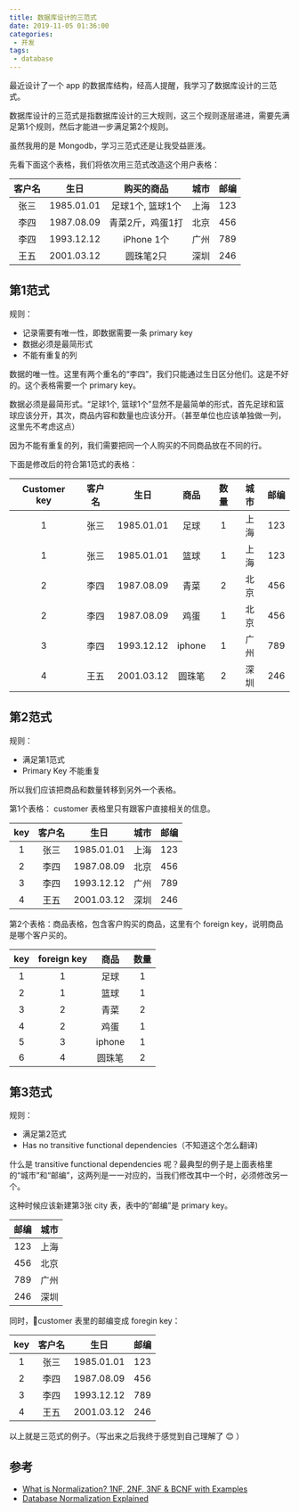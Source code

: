 ```yaml
---
title: 数据库设计的三范式
date: 2019-11-05 01:36:00
categories:
 - 开发
tags:
 - database
---
```


最近设计了一个 app 的数据库结构，经高人提醒，我学习了数据库设计的三范式。

数据库设计的三范式是指数据库设计的三大规则，这三个规则逐层递进，需要先满足第1个规则，然后才能进一步满足第2个规则。

虽然我用的是 Mongodb，学习三范式还是让我受益匪浅。

<!-- more -->

先看下面这个表格，我们将依次用三范式改造这个用户表格：

| 客户名 |    生日    |    购买的商品    | 城市      | 邮编 |
|:------:|:----------:|:----------------:|:-------:|:-------:|
|  张三  | 1985.01.01 | 足球1个, 篮球1个 |    上海   |  123 |
|  李四  | 1987.08.09 | 青菜2斤，鸡蛋1打 |    北京    |  456  |
|  李四  | 1993.12.12 |    iPhone 1个    |    广州   | 789 |
|  王五  | 2001.03.12 |     圆珠笔2只    |    深圳   |  246 |

## 第1范式

规则：
- 记录需要有唯一性，即数据需要一条 primary key
- 数据必须是最简形式
- 不能有重复的列

数据的唯一性。这里有两个重名的“李四”，我们只能通过生日区分他们。这是不好的。这个表格需要一个 primary key。

数据必须是最简形式。“足球1个, 篮球1个”显然不是最简单的形式，首先足球和篮球应该分开，其次，商品内容和数量也应该分开。（甚至单位也应该单独做一列，这里先不考虑这点）

因为不能有重复的列，我们需要把同一个人购买的不同商品放在不同的行。

下面是修改后的符合第1范式的表格：

| Customer key | 客户名 |    生日    |  商品  | 数量 | 城市 | 邮编 |
|:---:|:------:|:----------:|:------:|:----:|:-------:|:-------:|
|  1  |  张三  | 1985.01.01 |  足球  |   1  |    上海   | 123  |
|  1  |  张三  | 1985.01.01 |  篮球  |   1  |    上海  |  123  |
|  2  |  李四  | 1987.08.09 |  青菜  |   2  |    北京   |  456  |
|  2  |  李四  | 1987.08.09 |  鸡蛋  |   1  |    北京   | 456  |
|  3  |  李四  | 1993.12.12 | iphone |   1  |    广州   |  789  |
|  4  |  王五  | 2001.03.12 | 圆珠笔 |   2  |    深圳    |  246 |

## 第2范式

规则：
- 满足第1范式
- Primary Key 不能重复

所以我们应该把商品和数量转移到另外一个表格。

第1个表格： customer 表格里只有跟客户直接相关的信息。

| key | 客户名 |    生日    | 城市 | 邮编 |
|:---:|:------:|:----------:|:-------:| :-------:|
|  1  |  张三  | 1985.01.01 |    上海   | 123 |
|  2  |  李四  | 1987.08.09 |    北京  |  456 |
|  3  |  李四  | 1993.12.12 |    广州   |  789 |
|  4  |  王五  | 2001.03.12 |    深圳   |  246 |

第2个表格：商品表格，包含客户购买的商品，这里有个 foreign key，说明商品是哪个客户买的。

| key | foreign key |  商品  | 数量 |
|:---:|:-----------:|:------:|:----:|
|  1  |      1      |  足球  |   1  |
|  2  |      1      |  篮球  |   1  |
|  3  |      2      |  青菜  |   2  |
|  4  |      2      |  鸡蛋  |   1  |
|  5  |      3      | iphone |   1  |
|  6  |      4      | 圆珠笔 |   2  |


## 第3范式

规则：
- 满足第2范式
- Has no transitive functional dependencies（不知道这个怎么翻译)

什么是 transitive functional dependencies 呢？最典型的例子是上面表格里的“城市”和“邮编”，这两列是一一对应的，当我们修改其中一个时，必须修改另一个。

这种时候应该新建第3张 city 表，表中的“邮编”是 primary key。

| 邮编 | 城市 |
|:----:|:----:|
|  123 | 上海 |
|  456 | 北京 |
|  789 | 广州 |
|  246 | 深圳 |

同时，customer 表里的邮编变成 foregin key：


| key | 客户名 |    生日   | 邮编 |
|:---:|:------:|:----------:|:-------:|
|  1  |  张三  | 1985.01.01 | 123 |
|  2  |  李四  | 1987.08.09 | 456 |
|  3  |  李四  | 1993.12.12 | 789 |
|  4  |  王五  | 2001.03.12 | 246 |

以上就是三范式的例子。（写出来之后我终于感觉到自己理解了 :blush: ）

## 参考

- [What is Normalization? 1NF, 2NF, 3NF & BCNF with Examples](https://www.guru99.com/database-normalization.html)
- [Database Normalization Explained](https://towardsdatascience.com/database-normalization-explained-53e60a494495)